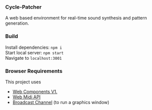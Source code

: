 ### Cycle-Patcher
A web based environment for real-time sound synthesis and pattern generation.

### Build
Install dependencies: `npm i`  
Start local server: `npm start`  
Navigate to `localhost:3001`

### Browser Requirements
This project uses
* [Web Components V1.](https://caniuse.com/#feat=custom-elementsv1)
* [Web Midi API](https://caniuse.com/#feat=midi)
* [Broadcast Channel](https://caniuse.com/#feat=broadcastchannel) (to run a graphics window)
